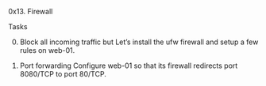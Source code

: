 0x13. Firewall

Tasks

0. Block all incoming traffic but
Let’s install the ufw firewall and setup a few rules on web-01.

1. Port forwarding
Configure web-01 so that its firewall redirects port 8080/TCP to port 80/TCP.
